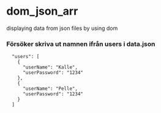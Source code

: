# dom_json_arr
displaying data from json files by using dom
###     Försöker skriva ut namnen ifrån users i data.json
```
  "users": [
    {
      "userName": "Kalle",
      "userPassword": "1234"
    },
    {
      "userName": "Pelle",
      "userPassword": "1234"
    }
  ]
```


  
  